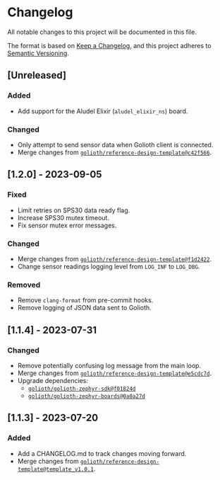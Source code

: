 <!-- Copyright (c) 2023 Golioth, Inc. -->
<!-- SPDX-License-Identifier: Apache-2.0 -->

# Changelog

All notable changes to this project will be documented in this file.

The format is based on [Keep a Changelog](https://keepachangelog.com/en/1.1.0/),
and this project adheres to [Semantic Versioning](https://semver.org/spec/v2.0.0.html).

## [Unreleased]

### Added

- Add support for the Aludel Elixir (`aludel_elixir_ns`) board.

### Changed

- Only attempt to send sensor data when Golioth client is connected.
- Merge changes from [`golioth/reference-design-template@c42f566`](https://github.com/golioth/reference-design-template/tree/c42f56600bdfbd7eadcdebde8cfa0a127bcd90dd).

## [1.2.0] - 2023-09-05

### Fixed

- Limit retries on SPS30 data ready flag.
- Increase SPS30 mutex timeout.
- Fix sensor mutex error messages.

### Changed

- Merge changes from [`golioth/reference-design-template@f1d2422`](https://github.com/golioth/reference-design-template/commit/f1d2422ba04e13ebf66b36529abdbb781896e479).
- Change sensor readings logging level from `LOG_INF` to `LOG_DBG`.

### Removed

- Remove `clang-format` from pre-commit hooks.
- Remove logging of JSON data sent to Golioth.

## [1.1.4] - 2023-07-31

### Changed

- Remove potentially confusing log message from the main loop.
- Merge changes from [`golioth/reference-design-template@e5cdc7d`](https://github.com/golioth/reference-design-template/commit/e5cdc7d5da4d1440135a63017159d2e691ec7713).
- Upgrade dependencies:
  - [`golioth/golioth-zephyr-sdk@f01824d`](https://github.com/golioth/golioth-zephyr-sdk/commit/f01824d8f0943463ee07cb493103a63221599c79)
  - [`golioth/golioth-zephyr-boards@0a0a27d`](https://github.com/golioth/golioth-zephyr-boards/commit/0a0a27dc2facc4245be0d15b9b36ce526cbf9262)

## [1.1.3] - 2023-07-20

### Added

- Add a CHANGELOG.md to track changes moving forward.
- Merge changes from [`golioth/reference-design-template@template_v1.0.1`](https://github.com/golioth/reference-design-template/tree/template_v1.0.1).
